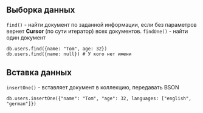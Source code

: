 
## Выборка данных

`find()` - найти документ по заданной информации, если без параметров вернет **Cursor** (по сути итератор) всех документов.
`findOne()` - найти один документ

```shell
db.users.find({name: "Tom", age: 32})
db.users.find({name: null}) # У кого нет имени
```

## Вставка данных

`insertOne()` - вставляет документ в коллекцию, передавать BSON
```shell
db.users.insertOne({"name": "Tom", "age": 32, languages: ["english", "german"]})
```
